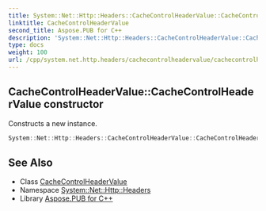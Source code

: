 ```yaml
---
title: System::Net::Http::Headers::CacheControlHeaderValue::CacheControlHeaderValue constructor
linktitle: CacheControlHeaderValue
second_title: Aspose.PUB for C++
description: 'System::Net::Http::Headers::CacheControlHeaderValue::CacheControlHeaderValue constructor. Constructs a new instance in C++.'
type: docs
weight: 100
url: /cpp/system.net.http.headers/cachecontrolheadervalue/cachecontrolheadervalue/
---
```

## CacheControlHeaderValue::CacheControlHeaderValue constructor


Constructs a new instance.

```cpp
System::Net::Http::Headers::CacheControlHeaderValue::CacheControlHeaderValue()
```

## See Also

* Class [CacheControlHeaderValue](../)
* Namespace [System::Net::Http::Headers](../../)
* Library [Aspose.PUB for C++](../../../)

